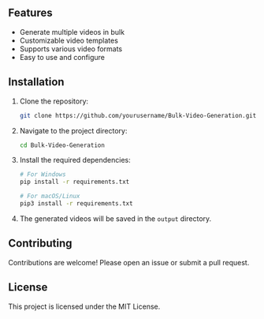 
## Features

- Generate multiple videos in bulk
- Customizable video templates
- Supports various video formats
- Easy to use and configure

## Installation

1. Clone the repository:
    ```bash
    git clone https://github.com/yourusername/Bulk-Video-Generation.git
    ```
2. Navigate to the project directory:
    ```bash
    cd Bulk-Video-Generation
    ```
3. Install the required dependencies:
    ```bash
    # For Windows
    pip install -r requirements.txt

    # For macOS/Linux
    pip3 install -r requirements.txt
    ```
3. The generated videos will be saved in the `output` directory.

## Contributing

Contributions are welcome! Please open an issue or submit a pull request.

## License

This project is licensed under the MIT License.